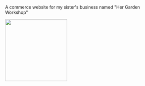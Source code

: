 A commerce website for my sister's business named "Her Garden Workshop" 

<img src="/her-garden-workshop/src/images/HerGardenWorkshop.gif?raw=true" width="200px">
